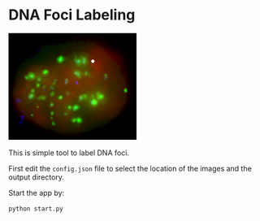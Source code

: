 # DNA Foci Labeling

<img src="sample_image.png" width="50%">
<!-- ![foci labelling](sample_image.png) -->

This is simple tool to label DNA foci.

First edit the `config.json` file to select the location of the images and the output directory.

Start the app by:
```
python start.py
```
